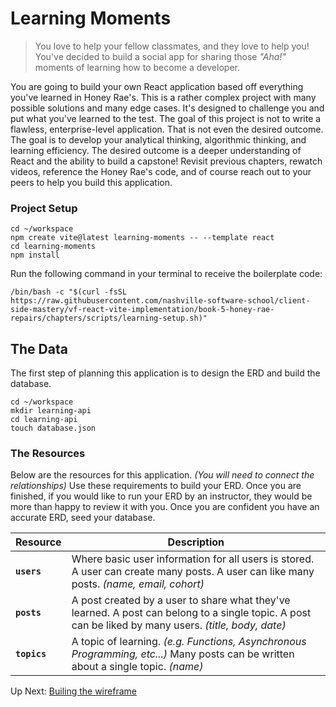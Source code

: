 # Learning Moments
> You love to help your fellow classmates, and they love to help you! You've decided to build a social app for sharing those _"Aha!"_ moments of learning how to become a developer.

You are going to build your own React application based off everything you've learned in Honey Rae's. This is a rather complex project with many possible solutions and many edge cases. It's designed to challenge you and put what you've learned to the test. The goal of this project is not to write a flawless, enterprise-level application. That is not even the desired outcome. The goal is to develop your analytical thinking, algorithmic thinking, and learning efficiency. The desired outcome is a deeper understanding of React and the ability to build a capstone! Revisit previous chapters, rewatch videos, reference the Honey Rae's code, and of course reach out to your peers to help you build this application.

### Project Setup
```shell
cd ~/workspace
npm create vite@latest learning-moments -- --template react
cd learning-moments
npm install
```

Run the following command in your terminal to receive the boilerplate code:
```shell
/bin/bash -c "$(curl -fsSL https://raw.githubusercontent.com/nashville-software-school/client-side-mastery/vf-react-vite-implementation/book-5-honey-rae-repairs/chapters/scripts/learning-setup.sh)"
```


## The Data
The first step of planning this application is to design the ERD and build the database.
```shell
cd ~/workspace
mkdir learning-api
cd learning-api
touch database.json
```

### The Resources
Below are the resources for this application. _(You will need to connect the relationships)_ Use these requirements to build your ERD. Once you are finished, if you would like to run your ERD by an instructor, they would be more than happy to review it with you. Once you are confident you have an accurate ERD, seed your database.

| Resource | Description |
| -- | -- |
|**`users`** | Where basic user information for all users is stored. A user can create many posts. A user can like many posts. _(name, email, cohort)_ |
|**`posts`** | A post created by a user to share what they've learned. A post can belong to a single topic. A post can be liked by many users. _(title, body, date)_ |
|**`topics`** | A topic of learning. _(e.g. Functions, Asynchronous Programming, etc...)_ Many posts can be written about a single topic. _(name)_  |

Up Next: [Builing the wireframe](./LEARN_WIREFRAME.md)